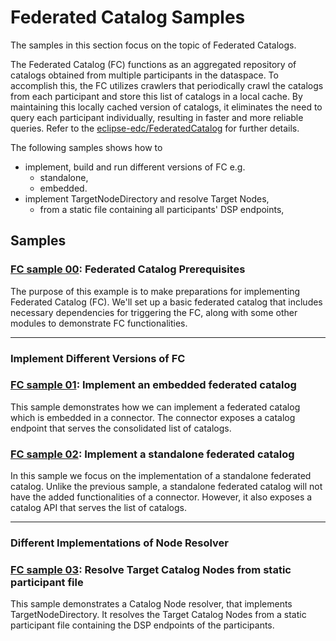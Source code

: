 # Federated Catalog Samples

The samples in this section focus on the topic of Federated Catalogs.

The Federated Catalog (FC) functions as an aggregated repository of
catalogs obtained from multiple
participants in the dataspace. To accomplish this, the FC utilizes crawlers
that periodically crawl the catalogs from each participant and store this list
of catalogs in a local cache.
By maintaining this locally cached version of catalogs, it eliminates the need to query
each participant individually, resulting in faster and more reliable queries. Refer to the 
[eclipse-edc/FederatedCatalog](https://github.com/eclipse-edc/FederatedCatalog) for further details.


The following samples shows how to
* implement, build and run different versions of FC e.g.
    * standalone,
    * embedded.
* implement TargetNodeDirectory and resolve Target Nodes,
    * from a static file containing all participants' DSP endpoints,

## Samples

### [FC sample 00](./fc-00-basic/README.md): Federated Catalog Prerequisites
The purpose of this example is to make preparations for implementing Federated Catalog (FC).
We'll set up a basic federated catalog that includes necessary dependencies for triggering the FC,
along with some other modules to demonstrate FC functionalities.

---

### Implement Different Versions of FC
### [FC sample 01](./fc-01-embedded/README.md): Implement an embedded federated catalog 
This sample demonstrates how we can implement a federated catalog which is embedded in a connector.
The connector exposes a catalog endpoint that serves the consolidated list of catalogs.
### [FC sample 02](./fc-02-standalone/README.md): Implement a standalone federated catalog

In this sample we focus on the implementation of
a standalone federated catalog. Unlike the previous sample,
a standalone federated catalog will not have the added functionalities of a connector. However, it also
exposes a catalog API that serves the list of catalogs.

---
### Different Implementations of Node Resolver

### [FC sample 03](./fc-03-static-node-directory/README.md): Resolve Target Catalog Nodes from static participant file
This sample demonstrates a Catalog Node resolver, that implements TargetNodeDirectory. It resolves the Target Catalog
Nodes from a static participant file containing the DSP endpoints of the participants.